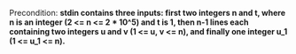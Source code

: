 Precondition: **stdin contains three inputs: first two integers n and t, where n is an integer (2 <= n <= 2 * 10^5) and t is 1, then n-1 lines each containing two integers u and v (1 <= u, v <= n), and finally one integer u_1 (1 <= u_1 <= n).**